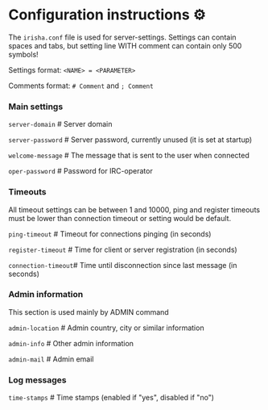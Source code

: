 # Configuration instructions ⚙️

The `irisha.conf` file is used for server-settings. Settings can contain spaces and tabs,
but setting line WITH comment can contain only 500 symbols!

Settings format: `<NAME> = <PARAMETER>`

Comments format: `# Comment` and `; Comment`

### Main settings

`server-domain`     # Server domain

`server-password`   # Server password, currently unused (it is set at startup)
 
`welcome-message`   # The message that is sent to the user when connected

`oper-password`     # Password for IRC-operator

### Timeouts
All timeout settings can be between 1 and 10000, ping and register timeouts
must be lower than connection timeout or setting would be default.

`ping-timeout`      # Timeout for connections pinging (in seconds)

`register-timeout`  # Time for client or server registration (in seconds)

`connection-timeout`# Time until disconnection since last message (in seconds)

### Admin information
This section is used mainly by ADMIN command

`admin-location`    # Admin country, city or similar information

`admin-info`		# Other admin information

`admin-mail`		# Admin email

### Log messages
`time-stamps`       # Time stamps (enabled if "yes", disabled if "no")